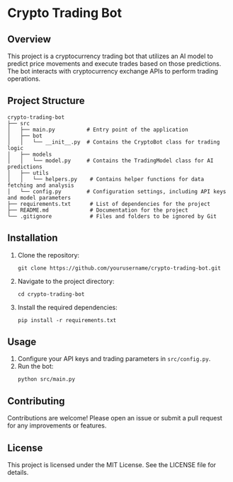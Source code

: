 # Crypto Trading Bot

## Overview
This project is a cryptocurrency trading bot that utilizes an AI model to predict price movements and execute trades based on those predictions. The bot interacts with cryptocurrency exchange APIs to perform trading operations.

## Project Structure
```
crypto-trading-bot
├── src
│   ├── main.py          # Entry point of the application
│   ├── bot
│   │   └── __init__.py  # Contains the CryptoBot class for trading logic
│   ├── models
│   │   └── model.py     # Contains the TradingModel class for AI predictions
│   ├── utils
│   │   └── helpers.py    # Contains helper functions for data fetching and analysis
│   └── config.py        # Configuration settings, including API keys and model parameters
├── requirements.txt      # List of dependencies for the project
├── README.md             # Documentation for the project
└── .gitignore            # Files and folders to be ignored by Git
```

## Installation
1. Clone the repository:
   ```
   git clone https://github.com/yourusername/crypto-trading-bot.git
   ```
2. Navigate to the project directory:
   ```
   cd crypto-trading-bot
   ```
3. Install the required dependencies:
   ```
   pip install -r requirements.txt
   ```

## Usage
1. Configure your API keys and trading parameters in `src/config.py`.
2. Run the bot:
   ```
   python src/main.py
   ```

## Contributing
Contributions are welcome! Please open an issue or submit a pull request for any improvements or features.

## License
This project is licensed under the MIT License. See the LICENSE file for details.